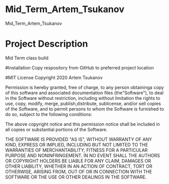 # Mid_Term_Artem_Tsukanov
Mid_Term_Artem_Tsukanov

# Project Description
Mid Term class build

#Installation
Copy respository from GitHub to preferred project location

#MIT License
Copyright 2020 Artem Tsukanov

Permission is hereby granted, free of charge, to any person obtaininga copy of this software and associated documentation files (the"Software"), to deal in the Software without restriction, including without limitation the rights to use, copy, modify, merge, publish,distribute, sublicense, and/or sell copies of the Software, and to permit persons to whom the Software is furnished to do so, subject to
the following conditions:

The above copyright notice and this permission notice shall be
included in all copies or substantial portions of the Software.

THE SOFTWARE IS PROVIDED "AS IS", WITHOUT WARRANTY OF ANY KIND,
EXPRESS OR IMPLIED, INCLUDING BUT NOT LIMITED TO THE WARRANTIES OF
MERCHANTABILITY, FITNESS FOR A PARTICULAR PURPOSE AND
NONINFRINGEMENT. IN NO EVENT SHALL THE AUTHORS OR COPYRIGHT HOLDERS BE
LIABLE FOR ANY CLAIM, DAMAGES OR OTHER LIABILITY, WHETHER IN AN ACTION
OF CONTRACT, TORT OR OTHERWISE, ARISING FROM, OUT OF OR IN CONNECTION
WITH THE SOFTWARE OR THE USE OR OTHER DEALINGS IN THE SOFTWARE.